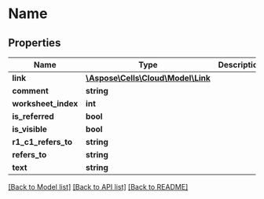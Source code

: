 # Name

## Properties
Name | Type | Description | Notes
------------ | ------------- | ------------- | -------------
**link** | [**\Aspose\Cells\Cloud\Model\Link**](Link.md) |  | [optional] 
**comment** | **string** |  | [optional] 
**worksheet_index** | **int** |  | 
**is_referred** | **bool** |  | 
**is_visible** | **bool** |  | 
**r1_c1_refers_to** | **string** |  | [optional] 
**refers_to** | **string** |  | [optional] 
**text** | **string** |  | [optional] 

[[Back to Model list]](../README.md#documentation-for-models) [[Back to API list]](../README.md#documentation-for-api-endpoints) [[Back to README]](../README.md)


